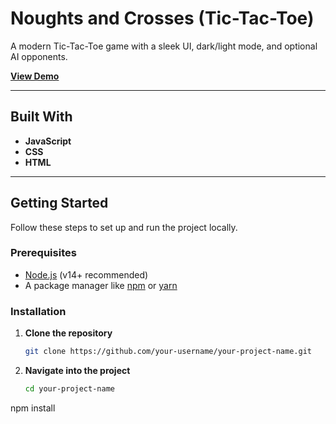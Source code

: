 # Noughts and Crosses (Tic-Tac-Toe)

A modern Tic-Tac-Toe game with a sleek UI, dark/light mode, and optional AI opponents.

[**View Demo**](#) <!-- If you have a live demo link, place it here -->

---

## Built With
- **JavaScript**
- **CSS**
- **HTML**

---

## Getting Started

Follow these steps to set up and run the project locally.

### Prerequisites
- [Node.js](https://nodejs.org/en/) (v14+ recommended)  
- A package manager like [npm](https://www.npmjs.com/) or [yarn](https://classic.yarnpkg.com/)

### Installation
1. **Clone the repository**  
   ```bash
   git clone https://github.com/your-username/your-project-name.git

2. **Navigate into the project**  
   ```bash
   cd your-project-name

npm install